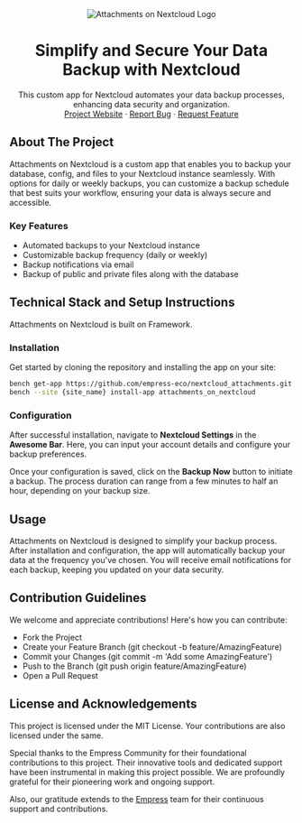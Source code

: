 <div align="center">
  <img src="https://grow.empress.eco/uploads/default/original/2X/1/1f1e1044d3864269d2a613577edb9763890422ab.png" alt="Attachments on Nextcloud Logo" />
  <h1 align="center">Simplify and Secure Your Data Backup with Nextcloud</h1>
  <p align="center">
    This custom app for Nextcloud automates your data backup processes, enhancing data security and organization.
    <br />
    <a href="https://empress.eco/">Project Website</a>
    ·
    <a href="https://github.com/empress-eco/nextcloud_attachments/issues">Report Bug</a>
    ·
    <a href="https://github.com/empress-eco/nextcloud_attachments/issues/new">Request Feature</a>
  </p>
</div>

## About The Project

Attachments on Nextcloud is a custom app that enables you to backup your database, config, and files to your Nextcloud instance seamlessly. With options for daily or weekly backups, you can customize a backup schedule that best suits your workflow, ensuring your data is always secure and accessible.

### Key Features

- Automated backups to your Nextcloud instance
- Customizable backup frequency (daily or weekly)
- Backup notifications via email
- Backup of public and private files along with the database

## Technical Stack and Setup Instructions

Attachments on Nextcloud is built on Framework. 

### Installation

Get started by cloning the repository and installing the app on your site:

```sh
bench get-app https://github.com/empress-eco/nextcloud_attachments.git
bench --site {site_name} install-app attachments_on_nextcloud
```

### Configuration

After successful installation, navigate to **Nextcloud Settings** in the **Awesome Bar**. Here, you can input your account details and configure your backup preferences. 

Once your configuration is saved, click on the **Backup Now** button to initiate a backup. The process duration can range from a few minutes to half an hour, depending on your backup size.

## Usage

Attachments on Nextcloud is designed to simplify your backup process. After installation and configuration, the app will automatically backup your data at the frequency you've chosen. You will receive email notifications for each backup, keeping you updated on your data security.

## Contribution Guidelines

We welcome and appreciate contributions! Here's how you can contribute:

- Fork the Project
- Create your Feature Branch (git checkout -b feature/AmazingFeature)
- Commit your Changes (git commit -m 'Add some AmazingFeature')
- Push to the Branch (git push origin feature/AmazingFeature)
- Open a Pull Request

## License and Acknowledgements

This project is licensed under the MIT License. Your contributions are also licensed under the same.

Special thanks to the Empress Community for their foundational contributions to this project. Their innovative tools and dedicated support have been instrumental in making this project possible. We are profoundly grateful for their pioneering work and ongoing support. 

Also, our gratitude extends to the [Empress](https://empress.eco/) team for their continuous support and contributions.